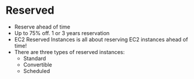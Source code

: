 
# Reserved
- Reserve ahead of time
- Up to 75% off. 1 or 3 years reservation
- EC2 Reserved Instances is all about reserving EC2 instances ahead of time!
- There are three types of reserved instances:
  - Standard 
  - Convertible 
  - Scheduled